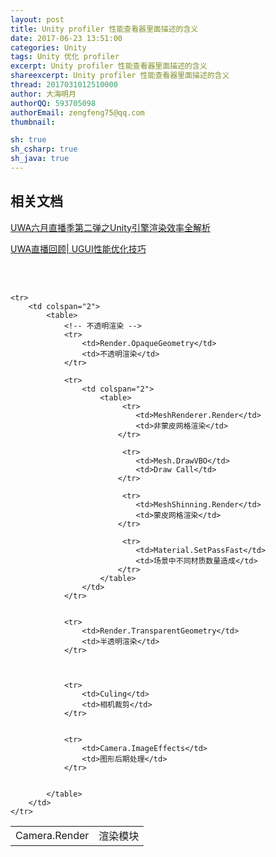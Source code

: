 ```yaml
---
layout: post
title: Unity profiler 性能查看器里面描述的含义
date: 2017-06-23 13:51:00
categories: Unity
tags: Unity 优化 profiler
excerpt: Unity profiler 性能查看器里面描述的含义
shareexcerpt: Unity profiler 性能查看器里面描述的含义
thread: 2017031012510000
author: 大海明月
authorQQ: 593705098
authorEmail: zengfeng75@qq.com
thumbnail:

sh: true
sh_csharp: true
sh_java: true
---
```



<h2 class="nav1">相关文档</h2>
<p><a target="_blank" href="https://v.qq.com/x/page/y051477ktzc.html">UWA六月直播季第二弹之Unity引擎渲染效率全解析 </a></p>
<p><a target="_blank" href="https://v.qq.com/x/page/r0329jx2ijw.html">UWA直播回顾| UGUI性能优化技巧</a></p>
<br>
<br>

<table>
    <!-- 渲染模块 -->
    <tr>
        <td>Camera.Render</td>
        <td>渲染模块</td>
    </tr>


    <tr>
        <td colspan="2">
            <table>
                <!-- 不透明渲染 -->
                <tr>
                    <td>Render.OpaqueGeometry</td>
                    <td>不透明渲染</td>
                </tr>

                <tr>
                    <td colspan="2">
                        <table>
                             <tr>
                                <td>MeshRenderer.Render</td>
                                <td>非蒙皮网格渲染</td>
                            </tr>

                             <tr>
                                <td>Mesh.DrawVBO</td>
                                <td>Draw Call</td>
                            </tr>
                            
                             <tr>
                                <td>MeshShinning.Render</td>
                                <td>蒙皮网格渲染</td>
                            </tr>

                             <tr>
                                <td>Material.SetPassFast</td>
                                <td>场景中不同材质数量造成</td>
                            </tr>
                        </table>
                    </td>
                </tr>


                <tr>
                    <td>Render.TransparentGeometry</td>
                    <td>半透明渲染</td>
                </tr>



                <tr>
                    <td>Culing</td>
                    <td>相机裁剪</td>
                </tr>


                <tr>
                    <td>Camera.ImageEffects</td>
                    <td>图形后期处理</td>
                </tr>


            </table>
        </td>
    </tr>
  


</table>

